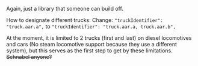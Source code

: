 Again, just a library that someone can build off.

How to designate different trucks:
Change:
﻿`"truckIdentifier": "truck.aar.a",`
to
`﻿"truckIdentifier": "truck.aar.a, truck.aar.b",`
 
At the moment, it is limited to 2 trucks (first and last) on diesel locomotives and cars (No steam locomotive support because they use a different system), but this serves as the first step to get by these limitations. ~~Schnabel anyone?~~
